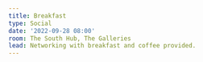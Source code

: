 ```yaml
---
title: Breakfast
type: Social
date: '2022-09-28 08:00'
room: The South Hub, The Galleries
lead: Networking with breakfast and coffee provided. 
---
```


